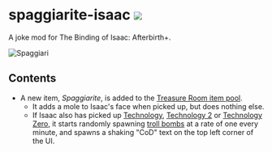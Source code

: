 # spaggiarite-isaac [![](https://img.shields.io/steam/release-date/1117680919.svg?label=released)](https://steamcommunity.com/sharedfiles/filedetails/?id=1117680919)

A joke mod for The Binding of Isaac: Afterbirth+.

![Spaggiari](https://steamuserimages-a.akamaihd.net/ugc/845968984784722760/36C47C368FF26BC45D450A733C5A7B14A87E3ABF/)

## Contents

- A new item, _Spaggiarite_, is added to the [Treasure Room item pool](https://bindingofisaacrebirth.gamepedia.com/Treasure_Room_(Item_Pool)).
  - It adds a mole to Isaac's face when picked up, but does nothing else.
  - If Isaac also has picked up [Technology](https://bindingofisaacrebirth.gamepedia.com/Technology), [Technology 2](https://bindingofisaacrebirth.gamepedia.com/Technology_2) or [Technology Zero](https://bindingofisaacrebirth.gamepedia.com/Technology_Zero), it starts randomly spawning [troll bombs](https://bindingofisaacrebirth.gamepedia.com/Bombs_(Pickup)) at a rate of one every minute, and spawns a shaking "CoD" text on the top left corner of the UI.
  
